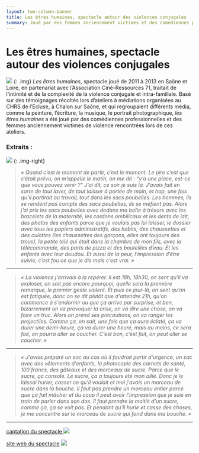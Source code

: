 ```yaml
---
layout: two-column-banner
title: Les êtres humaines, spectacle autour des violences conjugales
summary: Joué par des femmes anciennement victimes et des comédiennes professionnelles, le spectacle a été crée à partir d’ateliers artistiques menés en CHRS à Chalon sur Saône et des témoignages donnés aussi bien par les femmes accueillies que par les travailleuses sociales qui les accompagnent. Le spectacle a été joué de 2011 à 2013.
---
```


# Les êtres humaines, spectacle autour des violences conjugales
![](http://res.cloudinary.com/dnxcesebo/image/upload/c_scale,h_300/v1526489757/êtres_humaines_flyer_tournee2013_pzhlxa.jpg)
{: .img} 
*Les êtres humaines*, spectacle joué de 2011 à 2013 en Saône et Loire, en partenariat avec l’Association Ciné-Ressources 71, traitait de l’intimité et de la complexité de la violence conjugale et intra-familiale. Basé sur des témoignages récoltés lors d’ateliers à médiations organisées au CHRS de l’Ecluse, à Chalon sur Saône, et qui regroupaient différents média, comme la peinture, l’écriture, la musique, le portrait photographique, *les êtres humaines*  a été joué par des comédiennes professionnelles et des femmes anciennement victimes de violence rencontrées lors de ces ateliers.

### Extraits : 
 
![](http://res.cloudinary.com/dnxcesebo/image/upload/c_scale,h_300/v1526489642/soloMireilleavec_David_small_-_copie_mbkxai.jpg)
{: .img-right}
>*«&nbsp;Quand c’est le moment de partir, c’est le moment. Le pire c’est que c’était prévu, on m’appelle le matin, on me dit : “y’a une place, est-ce que vous pouvez venir ?" J’ai dit, ce soir je suis là. J’avais fait en sorte de tout laver, de tout laisser à portée de main, et hop, une fois qu’il partirait au travail, tout dans les sacs poubelles. Les hommes, ils se rendent pas compte des sacs poubelles, ils se méfient pas. Alors j’ai pris les sacs poubelles avec dedans ma boîte à trésors avec les bracelets de la maternité, les cordons ombilicaux et les dents de lait, des photos des enfants parce que je voulais pas lui laisser, le dossier avec tous les papiers administratifs, des habits, des chaussettes et des culottes (les chaussettes des garçons, elles ont toujours des trous), la petite télé qui était dans la chambre de mon fils, avec la télécommande, des parts de pizza et des bouteilles d’eau. Et les enfants avec leur doudou. Et aussi de la peur, l’impression d’être suivie, c’est fou ce que je dis mais c’est vrai.&nbsp;»*

----
>*«&nbsp;La violence j'arrivais à la repérer. Il est 18h, 18h30, on sent qu'il va exploser, on sait pas encore pourquoi, quelle sera la première remarque, le premier geste violent. Et puis ce jour-là, on sent qu’on est fatiguée, donc on se dit plutôt que d'attendre 21h, qu’on commence à s'endormir ou que ça arrive par surprise, et ben, bizarrement on va provoquer la crise, on va dire une chose, on va faire un truc. Alors on prend ses précautions, on va ranger les projectiles. Comme ça, on sait, une fois que ça aura éclaté, ça va durer une demi-heure, ça va durer une heure, mais au moins, ce sera fait, on pourra aller se coucher. C’est bon, c’est fait, on peut aller se coucher.&nbsp;»*

----
>*«&nbsp;J'avais préparé un sac au cas où il faudrait partir d'urgence, un sac avec des vêtements d'enfants, la photocopie des carnets de santé, 100 francs, des gâteaux et des morceaux de sucre. Parce que le sucre, ça console. Le sucre, ça a toujours été mon allié. Donc je le laissai hurler, casser ce qu'il voulait et moi j'avais un morceau de sucre dans la bouche. Il faut pas prendre un morceau entier parce que ça fait mâcher et du coup il peut avoir l'impression que je suis en train de parler dans son dos. Il faut prendre la moitié d'un sucre, comme ça, ça se voit pas. Et pendant qu'il hurle et casse des choses,  je me concentre sur le morceau de sucre qui fond dans ma bouche.&nbsp;»*

----

[captation du spectacle ](https://vimeo.com/144494122) [![](http://res.cloudinary.com/dnxcesebo/image/upload/c_scale,h_140/v1526493406/captation-etres-humaines-button_vpxn5g.png)](https://vimeo.com/144494122) 

[site web du spectacle](http://lesetreshumaines.net) ![](http://res.cloudinary.com/dnxcesebo/image/upload/c_scale,h_100/v1526489586/je_te_détruirai_Etres_Humaines_eehr9y.jpg) 
<br>